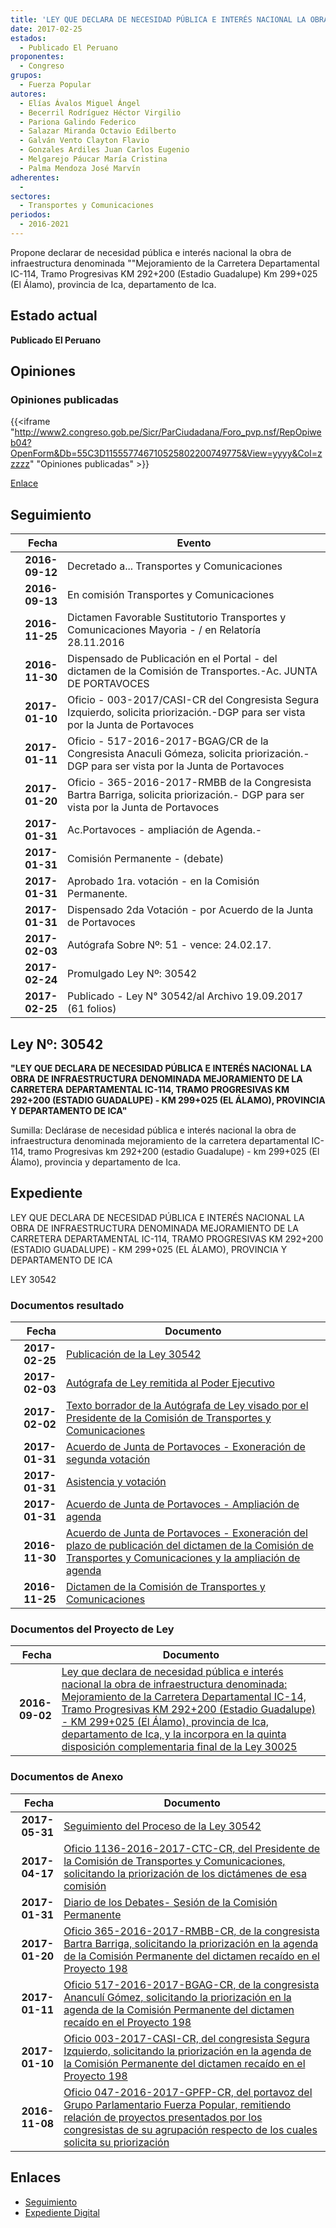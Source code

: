 ```yaml
---
title: 'LEY QUE DECLARA DE NECESIDAD PÚBLICA E INTERÉS NACIONAL LA OBRA DE INFRAESTRUCTURA DENOMINADA "MEJORAMIENTO DE LA CARRETERA DEPARTAMENTAL IC-114, TRAMO PROGRESIVAS KM 292+200 (ESTADIO GUADALUPE)-KM 299+025 (EL ÁLAMO), PROVINCIA DE ICA-DEPARTAMENTO DE ICA".'
date: 2017-02-25
estados: 
  - Publicado El Peruano
proponentes: 
  - Congreso
grupos: 
  - Fuerza Popular
autores: 
  - Elías Ávalos Miguel Ángel
  - Becerril Rodríguez Héctor Virgilio
  - Pariona Galindo Federico
  - Salazar Miranda Octavio Edilberto
  - Galván Vento Clayton Flavio
  - Gonzales Ardiles Juan Carlos Eugenio
  - Melgarejo Páucar María Cristina
  - Palma Mendoza José Marvín
adherentes: 
  - 
sectores: 
  - Transportes y Comunicaciones
periodos: 
  - 2016-2021
---
```


Propone declarar de necesidad pública e interés nacional la obra de infraestructura denominada ""Mejoramiento de la Carretera Departamental IC-114, Tramo Progresivas KM 292+200 (Estadio Guadalupe) Km 299+025 (El Álamo), provincia de Ica, departamento de Ica.


## Estado actual

**Publicado El Peruano**

## Opiniones

### Opiniones publicadas

{{<iframe "http://www2.congreso.gob.pe/Sicr/ParCiudadana/Foro_pvp.nsf/RepOpiweb04?OpenForm&Db=55C3D115557746710525802200749775&View=yyyy&Col=zzzzz" "Opiniones publicadas" >}}

[Enlace](http://www2.congreso.gob.pe/Sicr/ParCiudadana/Foro_pvp.nsf/RepOpiweb04?OpenForm&Db=55C3D115557746710525802200749775&View=yyyy&Col=zzzzz)

## Seguimiento

| Fecha | Evento |
|------:|--------|
| **2016-09-12** | Decretado a... Transportes y Comunicaciones|
| **2016-09-13** | En comisión Transportes y Comunicaciones|
| **2016-11-25** | Dictamen Favorable Sustitutorio Transportes y Comunicaciones Mayoria - / en Relatoría 28.11.2016|
| **2016-11-30** | Dispensado de Publicación en el Portal - del dictamen de la Comisión de Transportes.-Ac. JUNTA DE PORTAVOCES|
| **2017-01-10** | Oficio - 003-2017/CASI-CR del Congresista Segura Izquierdo, solicita priorización.-DGP para ser vista por la Junta de Portavoces|
| **2017-01-11** | Oficio - 517-2016-2017-BGAG/CR de la Congresista Anaculi Gómeza, solicita priorización.- DGP para ser vista por la Junta de Portavoces|
| **2017-01-20** | Oficio - 365-2016-2017-RMBB de la Congresista Bartra Barriga, solicita priorización.- DGP para ser vista por la Junta de Portavoces|
| **2017-01-31** | Ac.Portavoces - ampliación de Agenda.-|
| **2017-01-31** | Comisión Permanente - (debate)|
| **2017-01-31** | Aprobado 1ra. votación - en la Comisión Permanente.|
| **2017-01-31** | Dispensado 2da Votación - por Acuerdo de la Junta de Portavoces|
| **2017-02-03** | Autógrafa Sobre Nº: 51 - vence: 24.02.17.|
| **2017-02-24** | Promulgado Ley Nº: 30542|
| **2017-02-25** | Publicado - Ley N° 30542/al Archivo 19.09.2017 (61 folios)|

## Ley Nº: 30542

**"LEY QUE DECLARA DE NECESIDAD PÚBLICA E INTERÉS NACIONAL LA OBRA DE INFRAESTRUCTURA DENOMINADA MEJORAMIENTO DE LA CARRETERA DEPARTAMENTAL IC-114, TRAMO PROGRESIVAS KM 292+200 (ESTADIO GUADALUPE) - KM 299+025 (EL ÁLAMO), PROVINCIA Y DEPARTAMENTO DE ICA"**

Sumilla: Declárase de necesidad pública e interés nacional la obra de infraestructura denominada mejoramiento de la carretera departamental IC-114, tramo Progresivas km 292+200 (estadio Guadalupe) - km 299+025 (El Álamo), provincia y departamento de Ica.


## Expediente

LEY QUE DECLARA DE NECESIDAD PÚBLICA E INTERÉS NACIONAL LA OBRA DE INFRAESTRUCTURA DENOMINADA MEJORAMIENTO DE LA CARRETERA DEPARTAMENTAL IC-114, TRAMO PROGRESIVAS KM 292+200 (ESTADIO GUADALUPE) - KM 299+025 (EL ÁLAMO), PROVINCIA Y DEPARTAMENTO DE ICA

LEY 30542


### Documentos resultado

| Fecha | Documento |
|------:|--------|
| **2017-02-25** | [Publicación de la Ley 30542](http://www.leyes.congreso.gob.pe/Documentos/2016_2021/ADLP/Normas_Legales/30542-LEY.pdf) |
| **2017-02-03** | [Autógrafa de Ley remitida al Poder Ejecutivo](http://www.leyes.congreso.gob.pe/Documentos/2016_2021/Autografas/Ley_y_de_Resolucion_Legislativa/AU0019820170203.pdf) |
| **2017-02-02** | [Texto borrador de la Autógrafa de Ley visado por el Presidente de la Comisión de Transportes y Comunicaciones](http://www2.congreso.gob.pe/Sicr/TraDocEstProc/Contdoc03_2011.nsf/0/d0dd8c1769a4cd41052581310076279e/$FILE/BAU0019820170202.pdf) |
| **2017-01-31** | [Acuerdo de Junta de Portavoces - Exoneración de segunda votación](http://www.leyes.congreso.gob.pe/Documentos/2016_2021/Acuerdos/Junta_Portavoces/AJP0019820170131..PDF) |
| **2017-01-31** | [Asistencia y votación](http://www.leyes.congreso.gob.pe/Documentos/2016_2021/Asistencia_y_Votacion/Proyectos_de_Ley/AVCP0019820170131.pdf) |
| **2017-01-31** | [Acuerdo de Junta de Portavoces - Ampliación de agenda](http://www.leyes.congreso.gob.pe/Documentos/2016_2021/Acuerdos/Junta_Portavoces/AJP0019820170131.pdf) |
| **2016-11-30** | [Acuerdo de Junta de Portavoces - Exoneración del plazo de publicación del dictamen de la Comisión de Transportes y Comunicaciones y la ampliación de agenda](http://www.leyes.congreso.gob.pe/Documentos/2016_2021/Acuerdos/Junta_Portavoces/AJP0019820161130.pdf) |
| **2016-11-25** | [Dictamen de la Comisión de Transportes y Comunicaciones](http://www.leyes.congreso.gob.pe/Documentos/2016_2021/Dictamenes/Proyectos_de_Ley/00198DC23MAY20161125..pdf) |

### Documentos del Proyecto de Ley

| Fecha | Documento |
|------:|--------|
| **2016-09-02** | [Ley que declara de necesidad pública e interés nacional la obra de infraestructura denominada: Mejoramiento de la Carretera Departamental IC-14, Tramo Progresivas KM 292+200 (Estadio Guadalupe) - KM 299+025 (El Álamo), provincia de Ica, departamento de Ica, y la incorpora en la quinta disposición complementaria final de la Ley 30025](http://www.leyes.congreso.gob.pe/Documentos/2016_2021/Proyectos_de_Ley_y_de_Resoluciones_Legislativas/PL0019820160902..pdf) |

### Documentos de Anexo

| Fecha | Documento |
|------:|--------|
| **2017-05-31** | [Seguimiento del Proceso de la Ley 30542](http://www.leyes.congreso.gob.pe/Documentos/2016_2021/Seguimiento_de_Proyectos_de_Ley/00198PL20170531.pdf) |
| **2017-04-17** | [Oficio 1136-2016-2017-CTC-CR, del Presidente de la Comisión de Transportes y Comunicaciones, solicitando la priorización de los dictámenes de esa comisión](http://www.leyes.congreso.gob.pe/Documentos/2016_2021/Oficios/Comisiones_Ordinarias/OFICIO-1136-2016-2017-CTC-CR.pdf) |
| **2017-01-31** | [Diario de los Debates- Sesión de la Comisión Permanente](http://www2.congreso.gob.pe/Sicr/DiarioDebates/Publicad.nsf/SesionesPleno/05256D6E0073DFE9052580B90081ED56/$FILE/PER-2016-7.pdf) |
| **2017-01-20** | [Oficio 365-2016-2017-RMBB-CR, de la congresista Bartra Barriga, solicitando la priorización en la agenda de la Comisión Permanente del dictamen recaído en el Proyecto 198](http://www.leyes.congreso.gob.pe/Documentos/2016_2021/Oficios/Congresistas/OFICIO-365-2016-2017-RMBB-CR.pdf) |
| **2017-01-11** | [Oficio 517-2016-2017-BGAG-CR, de la congresista Ananculí Gómez, solicitando la priorización en la agenda de la Comisión Permanente del dictamen recaído en el Proyecto 198](http://www.leyes.congreso.gob.pe/Documentos/2016_2021/Oficios/Congresistas/OFICIO-517-2016-2017-BGAG-CR.pdf) |
| **2017-01-10** | [Oficio 003-2017-CASI-CR, del congresista Segura Izquierdo, solicitando la priorización en la agenda de la Comisión Permanente del dictamen recaído en el Proyecto 198](http://www.leyes.congreso.gob.pe/Documentos/2016_2021/Oficios/Congresistas/OFICIO-003-2017-CASI-CR.pdf) |
| **2016-11-08** | [Oficio 047-2016-2017-GPFP-CR, del portavoz del Grupo Parlamentario Fuerza Popular, remitiendo relación de proyectos presentados por los congresistas de su agrupación respecto de los cuales solicita su priorización](http://www.leyes.congreso.gob.pe/Documentos/2016_2021/Oficios/Grupos_Parlamentarios/OF-047-2016-2017-GPFP-CR.pdf) |

## Enlaces 

- [Seguimiento](http://www2.congreso.gob.pe/Sicr/TraDocEstProc/CLProLey2016.nsf/f7fff46988ca05b1052578e100829cc7/a0bfd99d6757b96d052580220077fa1a?OpenDocument)
- [Expediente Digital](http://www2.congreso.gob.pehttp://www2.congreso.gob.pe/Sicr/TraDocEstProc/CLProLey2016.nsf/f7fff46988ca05b1052578e100829cc7/a0bfd99d6757b96d052580220077fa1a?OpenDocument&Click=05257FB7005EB655.eb71d0cf91d8294e05256cdf006b5706/$Body/0.1C6C)
